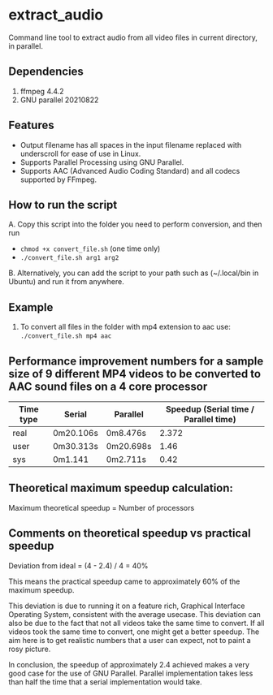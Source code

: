 # extract_audio
Command line tool to extract audio from all video files in current directory, in parallel.

## Dependencies
1. ffmpeg 4.4.2
2. GNU parallel 20210822

## Features
- Output filename has all spaces in the input filename replaced with underscroll for ease of use in Linux.
- Supports Parallel Processing using GNU Parallel.
- Supports AAC (Advanced Audio Coding Standard) and all codecs supported by FFmpeg.

## How to run the script
A. Copy this script into the folder you need to perform conversion, and then run 
- `chmod +x convert_file.sh` (one time only)
- `./convert_file.sh arg1 arg2`

B. Alternatively, you can add the script to your path such as (~/.local/bin in Ubuntu) and run it from anywhere.

## Example
1. To convert all files in the folder with mp4 extension to aac use:
   `./convert_file.sh mp4 aac`

## Performance improvement numbers for a sample size of 9 different MP4 videos to be converted to AAC sound files on a 4 core processor
| Time type | Serial   | Parallel    |  Speedup (Serial time / Parallel time) |
| --------- | ---------|-------------|----------------------------------------|
| real      | 0m20.106s | 0m8.476s   | 2.372  |
| user      | 0m30.313s | 0m20.698s  | 1.46   |
| sys       | 0m1.141   | 0m2.711s   | 0.42   |

## Theoretical maximum speedup calculation:
Maximum theoretical speedup = Number of processors

## Comments on theoretical speedup vs practical speedup
Deviation from ideal = (4 - 2.4) / 4 = 40%

This means the practical speedup came to approximately 60% of the maximum speedup.

This deviation is due to running it on a feature rich, Graphical Interface Operating System, consistent with the average usecase. This deviation can also be due to the fact that not all videos take the same time to convert. If all videos took the same time to convert, one might get a better speedup. The aim here is to get realistic numbers that a user can expect, not to paint a rosy picture.

In conclusion, the speedup of approximately 2.4 achieved makes a very good case for the use of GNU Parallel. Parallel implementation takes less than half the time that a serial implementation would take.
